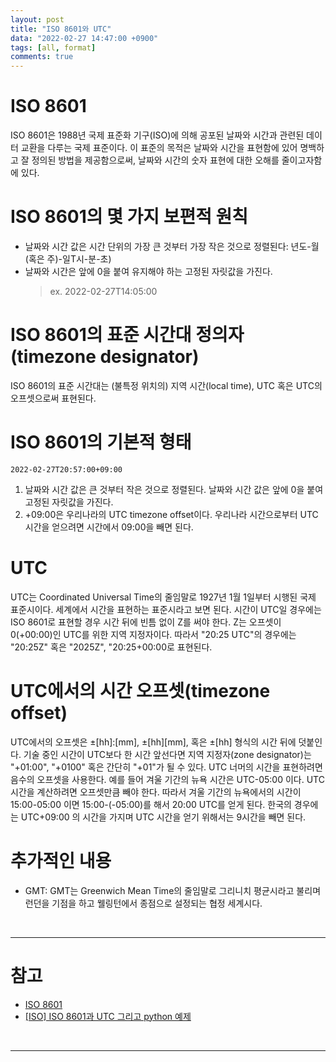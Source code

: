 ```yaml
---
layout: post
title: "ISO 8601와 UTC"
data: "2022-02-27 14:47:00 +0900"
tags: [all, format]
comments: true
---
```


# ISO 8601

ISO 8601은 1988년 국제 표준화 기구(ISO)에 의해 공포된 날짜와 시간과 관련된 데이터 교환을 다루는 국제 표준이다.
이 표준의 목적은 날짜와 시간을 표현함에 있어 명백하고 잘 정의된 방법을 제공함으로써, 날짜와 시간의 숫자 표현에 대한 오해를 줄이고자함에 있다.

# ISO 8601의 몇 가지 보편적 원칙

- 날짜와 시간 값은 시간 단위의 가장 큰 것부터 가장 작은 것으로 정렬된다: 년도-월(혹은 주)-일T시-분-초)
- 날짜와 시간은 앞에 0을 붙여 유지해야 하는 고정된 자릿값을 가진다.
  > ex. 2022-02-27T14:05:00

# ISO 8601의 표준 시간대 정의자(timezone designator)

ISO 8601의 표준 시간대는 (불특정 위치의) 지역 시간(local time), UTC 혹은 UTC의 오프셋으로써 표현된다.

# ISO 8601의 기본적 형태

`2022-02-27T20:57:00+09:00`

1. 날짜와 시간 값은 큰 것부터 작은 것으로 정렬된다. 날짜와 시간 값은 앞에 0을 붙여 고정된 자릿값을 가진다.
2. +09:00은 우리나라의 UTC timezone offset이다. 우리나라 시간으로부터 UTC 시간을 얻으려면 시간에서 09:00을 빼면 된다.

# UTC

UTC는 Coordinated Universal Time의 줄임말로 1927년 1월 1일부터 시행된 국제 표준시이다. 세계에서 시간을 표현하는 표준시라고 보면 된다.
시간이 UTC일 경우에는 ISO 8601로 표현할 경우 시간 뒤에 빈틈 없이 Z를 써야 한다. Z는 오프셋이 0(+00:00)인 UTC를 위한 지역 지정자이다. 따라서 "20:25 UTC"의 경우에는 "20:25Z" 혹은 "2025Z", "20:25+00:00로 표현된다.

# UTC에서의 시간 오프셋(timezone offset)

UTC에서의 오프셋은 ±[hh]:[mm], ±[hh][mm], 혹은 ±[hh] 형식의 시간 뒤에 덧붙인다. 기술 중인 시간이 UTC보다 한 시간 앞선다면 지역 지정자(zone designator)는 "+01:00", "+0100" 혹은 간단히 "+01"가 될 수 있다.
UTC 너머의 시간을 표현하려면 음수의 오프셋을 사용한다. 예를 들어 겨울 기간의 뉴욕 시간은 UTC-05:00 이다.
UTC 시간을 계산하려면 오프셋만큼 빼야 한다. 따라서 겨울 기간의 뉴욕에서의 시간이 15:00-05:00 이면 15:00-(-05:00)를 해서 20:00 UTC를 얻게 된다.
한국의 경우에는 UTC+09:00 의 시간을 가지며 UTC 시간을 얻기 위해서는 9시간을 빼면 된다.

# 추가적인 내용

- GMT: GMT는 Greenwich Mean Time의 줄임말로 그리니치 평균시라고 불리며 런던을 기점을 하고 웰링턴에서 종점으로 설정되는 협정 세계시다.

<br>

---

# 참고

- <a href="https://ko.wikipedia.org/wiki/ISO_8601" target="_blank">ISO 8601</a>
- <a href="https://twpower.github.io/29-iso8601-utc-and-python-example" target="_blank">[ISO] ISO 8601과 UTC 그리고 python 예제</a>

<br>

---
